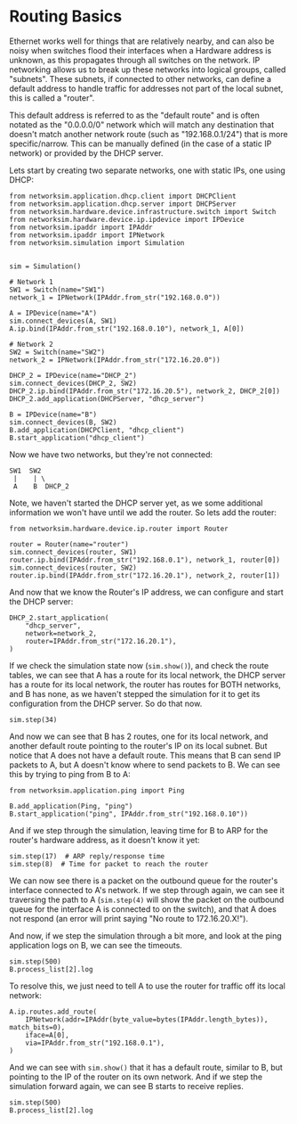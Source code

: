 # Routing Basics
Ethernet works well for things that are relatively nearby, and can also be noisy when switches flood their interfaces when a Hardware address is unknown, as this propagates through all switches on the network. IP networking allows us to break up these networks into logical groups, called "subnets". These subnets, if connected to other networks, can define a default address to handle traffic for addresses not part of the local subnet, this is called a "router".

This default address is referred to as the "default route" and is often notated as the "0.0.0.0/0" network which will match any destination that doesn't match another network route (such as "192.168.0.1/24") that is more specific/narrow. This can be manually defined (in the case of a static IP network) or provided by the DHCP server.

Lets start by creating two separate networks, one with static IPs, one using DHCP:

```
from networksim.application.dhcp.client import DHCPClient
from networksim.application.dhcp.server import DHCPServer
from networksim.hardware.device.infrastructure.switch import Switch
from networksim.hardware.device.ip.ipdevice import IPDevice
from networksim.ipaddr import IPAddr
from networksim.ipaddr import IPNetwork
from networksim.simulation import Simulation


sim = Simulation()

# Network 1
SW1 = Switch(name="SW1")
network_1 = IPNetwork(IPAddr.from_str("192.168.0.0"))

A = IPDevice(name="A")
sim.connect_devices(A, SW1)
A.ip.bind(IPAddr.from_str("192.168.0.10"), network_1, A[0])

# Network 2
SW2 = Switch(name="SW2")
network_2 = IPNetwork(IPAddr.from_str("172.16.20.0"))

DHCP_2 = IPDevice(name="DHCP_2")
sim.connect_devices(DHCP_2, SW2)
DHCP_2.ip.bind(IPAddr.from_str("172.16.20.5"), network_2, DHCP_2[0])
DHCP_2.add_application(DHCPServer, "dhcp_server")

B = IPDevice(name="B")
sim.connect_devices(B, SW2)
B.add_application(DHCPClient, "dhcp_client")
B.start_application("dhcp_client")
```

Now we have two networks, but they're not connected:

```
SW1  SW2
 |    | \
 A    B  DHCP_2
```

Note, we haven't started the DHCP server yet, as we some additional information we won't have until we add the router. So lets add the router:

```
from networksim.hardware.device.ip.router import Router

router = Router(name="router")
sim.connect_devices(router, SW1)
router.ip.bind(IPAddr.from_str("192.168.0.1"), network_1, router[0])
sim.connect_devices(router, SW2)
router.ip.bind(IPAddr.from_str("172.16.20.1"), network_2, router[1])
```

And now that we know the Router's IP address, we can configure and start the DHCP server:

```
DHCP_2.start_application(
    "dhcp_server",
    network=network_2,
    router=IPAddr.from_str("172.16.20.1"),
)
```

If we check the simulation state now (`sim.show()`), and check the route tables, we can see that A has a route for its local network, the DHCP server has a route for its local network, the router has routes for BOTH networks, and B has none, as we haven't stepped the simulation for it to get its configuration from the DHCP server. So do that now.

```
sim.step(34)
```

And now we can see that B has 2 routes, one for its local network, and another default route pointing to the router's IP on its local subnet. But notice that A does not have a default route. This means that B can send IP packets to A, but A doesn't know where to send packets to B. We can see this by trying to ping from B to A:

```
from networksim.application.ping import Ping

B.add_application(Ping, "ping")
B.start_application("ping", IPAddr.from_str("192.168.0.10"))
```

And if we step through the simulation, leaving time for B to ARP for the router's hardware address, as it doesn't know it yet:

```
sim.step(17)  # ARP reply/response time
sim.step(8)  # Time for packet to reach the router
```

We can now see there is a packet on the outbound queue for the router's interface connected to A's network. If we step through again, we can see it traversing the path to A (`sim.step(4)` will show the packet on the outbound queue for the interface A is connected to on the switch), and that A does not respond (an error will print saying "No route to 172.16.20.X!").

And now, if we step the simulation through a bit more, and look at the ping application logs on B, we can see the timeouts.

```
sim.step(500)
B.process_list[2].log
```

To resolve this, we just need to tell A to use the router for traffic off its local network:

```
A.ip.routes.add_route(
    IPNetwork(addr=IPAddr(byte_value=bytes(IPAddr.length_bytes)), match_bits=0),
    iface=A[0],
    via=IPAddr.from_str("192.168.0.1"),
)
```

And we can see with `sim.show()` that it has a default route, similar to B, but pointing to the IP of the router on its own network. And if we step the simulation forward again, we can see B starts to receive replies.

```
sim.step(500)
B.process_list[2].log
```
